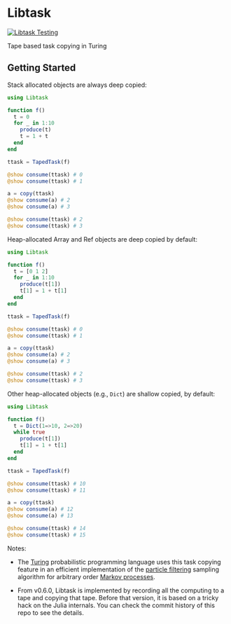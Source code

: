 # Libtask

[![Libtask Testing](https://github.com/TuringLang/Libtask.jl/workflows/Libtask%20Testing/badge.svg)](https://github.com/TuringLang/Libtask.jl/actions?branch=master)

Tape based task copying in Turing

## Getting Started

Stack allocated objects are always deep copied:

```julia
using Libtask

function f()
  t = 0
  for _ in 1:10
    produce(t)
    t = 1 + t
  end
end

ttask = TapedTask(f)

@show consume(ttask) # 0
@show consume(ttask) # 1

a = copy(ttask)
@show consume(a) # 2
@show consume(a) # 3

@show consume(ttask) # 2
@show consume(ttask) # 3
```

Heap-allocated Array and Ref objects are deep copied by default:

```julia
using Libtask

function f()
  t = [0 1 2]
  for _ in 1:10
    produce(t[1])
    t[1] = 1 + t[1]
  end
end

ttask = TapedTask(f)

@show consume(ttask) # 0
@show consume(ttask) # 1

a = copy(ttask)
@show consume(a) # 2
@show consume(a) # 3

@show consume(ttask) # 2
@show consume(ttask) # 3
```

Other heap-allocated objects (e.g., `Dict`) are shallow copied, by default:

```julia
using Libtask

function f()
  t = Dict(1=>10, 2=>20)
  while true
    produce(t[1])
    t[1] = 1 + t[1]
  end
end

ttask = TapedTask(f)

@show consume(ttask) # 10
@show consume(ttask) # 11

a = copy(ttask)
@show consume(a) # 12
@show consume(a) # 13

@show consume(ttask) # 14
@show consume(ttask) # 15
```

Notes:

- The [Turing](https://github.com/TuringLang/Turing.jl) probabilistic 
programming language uses this task copying feature in an efficient 
implementation of the [particle filtering](https://en.wikipedia.org/wiki/Particle_filter) 
sampling algorithm for arbitrary order [Markov processes](https://en.wikipedia.org/wiki/Markov_model#Hidden_Markov_model).

- From v0.6.0, Libtask is implemented by recording all the computing
  to a tape and copying that tape. Before that version, it is based on
  a tricky hack on the Julia internals. You can check the commit
  history of this repo to see the details.
